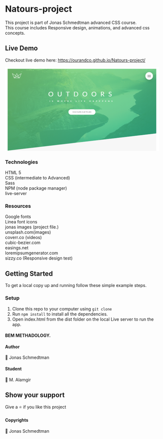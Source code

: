 # Natours-project
This project is part of Jonas Schmedtman advanced CSS course.<br/>
This course includes Responsive design, animations, and advanced css concepts. <br/>

## Live Demo
Checkout live demo here: https://ourandco.github.io/Natours-project/

![](img/shot.PNG)

### Technologies
HTML 5<br/>
CSS (intermediate to Advanced)<br/>
Sass<br/>
NPM (node package manager)<br/>
live-server<br/>
### Resources
Google fonts<br/>
Linea font icons<br />
jonas images (project file.)<br/>
unsplash.com(images)<br/>
coverr.co (videos)<br />
cubic-bezier.com<br />
easings.net<br />
loremipsumgenerator.com<br />
sizzy.co (Responsive design test) <br />


## Getting Started

To get a local copy up and running follow these simple example steps.

### Setup

1. Clone this repo to your computer using `git clone`
2. Run `npm install` to install all the dependencies.
3. Open index.html from the dist folder on the local Live server to run the app.

#### BEM METHADOLOGY.
#### Author
:bust_in_silhouette: Jonas Schmedtman
#### Student
:bust_in_silhouette: M. Alamgir


## Show your support

Give a ⭐️ if you like this project

#### Copyrights
:bust_in_silhouette: Jonas Schmedtman
